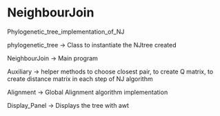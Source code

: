 # NeighbourJoin
Phylogenetic_tree_implementation_of_NJ

phylogenetic_tree -> Class to instantiate the NJtree created 



NeighbourJoin -> Main program



Auxiliary -> helper methods to choose closest pair, to create Q matrix, to create distance matrix in each step of NJ algorithm



Alignment -> Global Alignment algorithm implementation



Display_Panel  -> Displays the tree with awt
